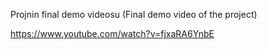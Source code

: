 Projnin final demo videosu (Final demo video of the project)

https://www.youtube.com/watch?v=fjxaRA6YnbE